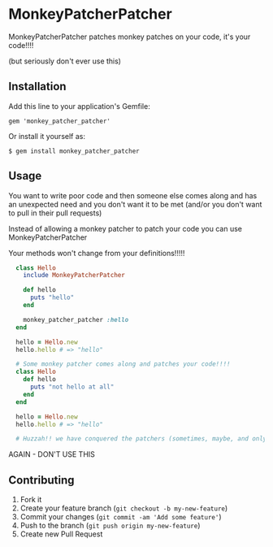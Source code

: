 # MonkeyPatcherPatcher

MonkeyPatcherPatcher patches monkey patches on your code, it's your code!!!!

(but seriously don't ever use this)

## Installation

Add this line to your application's Gemfile:

    gem 'monkey_patcher_patcher'

Or install it yourself as:

    $ gem install monkey_patcher_patcher

## Usage

You want to write poor code and then someone else comes along and has an unexpected need and you don't want it to be met
(and/or you don't want to pull in their pull requests)

Instead of allowing a monkey patcher to patch your code you can use MonkeyPatcherPatcher

Your methods won't change from your definitions!!!!!

```ruby
  class Hello
    include MonkeyPatcherPatcher

    def hello
      puts "hello"
    end

    monkey_patcher_patcher :hello
  end

  hello = Hello.new
  hello.hello # => "hello"

  # Some monkey patcher comes along and patches your code!!!!
  class Hello
    def hello
      puts "not hello at all"
    end
  end

  hello = Hello.new
  hello.hello # => "hello"

  # Huzzah!! we have conquered the patchers (sometimes, maybe, and only if they aren't very good)
```

AGAIN - DON'T USE THIS

## Contributing

1. Fork it
2. Create your feature branch (`git checkout -b my-new-feature`)
3. Commit your changes (`git commit -am 'Add some feature'`)
4. Push to the branch (`git push origin my-new-feature`)
5. Create new Pull Request
